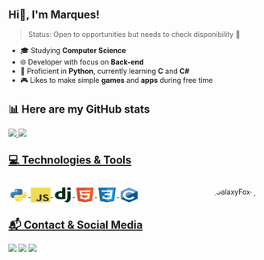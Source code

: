 ## Hi👋, I'm Marques!

> Status: Open to opportunities but needs to check disponibility 📅

- 🎓 Studying **Computer Science**
- 🌐 Developer with focus on **Back-end**
- 🔎 Proficient in **Python**, currently learning **C** and **C#**
- 🎮 Likes to make simple **games** and **apps** during free time

## 📊 Here are my GitHub stats

<div align="left">
  <a href="https://github.com/marqueshenriquesilva">
  <img height="160em" src="https://github-readme-stats.vercel.app/api?username=marqueshenriquesilva&theme=transparent">
  <img height="160em" src="https://github-readme-stats.vercel.app/api/top-langs/?username=marqueshenriquesilva&layout=compact&theme=transparent">
</div>

## 💻 Technologies & Tools

<div style="display: inline_block"><br>
  <img align="center" alt="Marques-Python" height="30" width="40" src="https://raw.githubusercontent.com/devicons/devicon/master/icons/python/python-original.svg">
  <img align="center" alt="Marques-JavaScript" height="30" width="40" src="https://raw.githubusercontent.com/devicons/devicon/master/icons/javascript/javascript-original.svg">
  <img align="center" alt="Marques-Django" height="30" width="40" src="https://raw.githubusercontent.com/devicons/devicon/master/icons/django/django-plain.svg">
  <img align="center" alt="Marques-HTML" height="30" width="40" src="https://raw.githubusercontent.com/devicons/devicon/master/icons/html5/html5-original.svg">
  <img align="center" alt="Marques-CSS" height="30" width="40" src="https://raw.githubusercontent.com/devicons/devicon/master/icons/css3/css3-original.svg">
  <img align="center" alt="Marques-C" height="30" width="40" src="https://raw.githubusercontent.com/devicons/devicon/master/icons/c/c-original.svg">
  <img align="right" alt="GalaxyFox-gif" height="150" style="border-radius:50px;" src="https://user-images.githubusercontent.com/115382988/194738159-bc6ba562-3f3f-4f46-a150-3ce9f0acf2c9.gif">
</div>

  ## 📬 Contact & Social Media

<div>
  <a href="https://br.linkedin.com/in/marques-henrique-900605236" target="_blank"><img src="https://img.shields.io/badge/-LinkedIn-%230077B5?style=for-the-badge&logo=linkedin&logoColor=white" target="_blank"></a>
  <a href = "mailto:marqueshenrique12345@gmail.com"><img src="https://img.shields.io/badge/Gmail-D14836?style=for-the-badge&logo=gmail&logoColor=white" target="_blank"></a>
  <a href="mailto:marqueshenrique@outlook.com" target="_blank"><img src="https://img.shields.io/badge/Microsoft_Outlook-0078D4?style=for-the-badge&logo=microsoft-outlook&logoColor=white" target="_blank"></a> 
</div>
